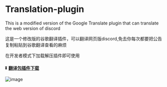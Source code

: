 # Translation-plugin
This is a modified version of the Google Translate plugin that can translate the web version of discord

这是一个修改版的谷歌翻译插件，可以翻译网页版discord,免去你每次都要把公告复制粘贴到谷歌翻译查看的麻烦

在开发者模式下加载解压插件即可使用

#### :arrow_double_down: [翻译包插件下载](https://github.com/GODPublic/DOWN/raw/main/Translation-plugin.zip)
![image](https://user-images.githubusercontent.com/106013982/173212057-6f65daaf-7041-4e6b-98ec-ace1405cf72a.png)
